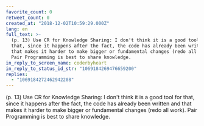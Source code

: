 ```yaml
---
favorite_count: 0
retweet_count: 0
created_at: "2018-12-02T10:59:29.000Z"
lang: en
full_text: >-
  (p. 13) Use CR for Knowledge Sharing: I don't think it is a good tool for
  that, since it happens after the fact, the code has already been written and
  that makes it harder to make bigger or fundamental changes (redo all work).
  Pair Programming is best to share knowledge.
in_reply_to_screen_name: coderbyheart
in_reply_to_status_id_str: "1069184269476659200"
replies:
  - "1069184272462942208"
---
```


(p. 13) Use CR for Knowledge Sharing: I don't think it is a good tool for that,
since it happens after the fact, the code has already been written and that
makes it harder to make bigger or fundamental changes (redo all work). Pair
Programming is best to share knowledge.
